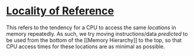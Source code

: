 # [Locality of Reference](https://en.wikipedia.org/wiki/Locality_of_reference)

This refers to the tendency for a CPU to access the same *locations* in memory repeatedly. As such, we try moving instructions/data *predicted* to be used from the bottom of the [[Memory Hierarchy]] to the top, so that CPU access times for these locations are as minimal as possible.